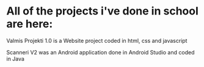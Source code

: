# All of the projects i've done in school are here: 

Valmis Projekti 1.0 is a Website project coded in html, css and javascript

Scanneri V2 was an Android application done in Android Studio and coded in Java

